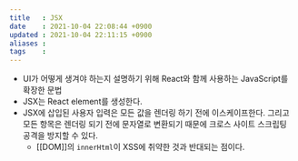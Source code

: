 ```yaml
---
title   : JSX
date    : 2021-10-04 22:08:44 +0900
updated : 2021-10-04 22:11:15 +0900
aliases : 
tags    : 
---
```

- UI가 어떻게 생겨야 하는지 설명하기 위해 React와 함께 사용하는 JavaScript를 확장한 문법   
- JSX는 React element를 생성한다. 
- JSX에 삽입된 사용자 입력은 모든 값을 렌더링 하기 전에 이스케이프한다. 그리고 모든 항목은 렌더링 되기 전에 문자열로 변환되기 때문에 크로스 사이트 스크립팅 공격을 방지할 수 있다.  
	- [[DOM]]의 `innerHtml`이 XSS에 취약한 것과 반대되는 점이다.  
